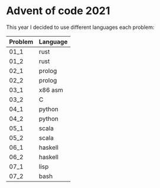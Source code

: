 # Advent of code 2021

This year I decided to use different languages each problem:

| Problem     | Language    |
| ----------- | ----------- |
| 01_1        | rust        |
| 01_2        | rust        |
| 02_1        | prolog      |
| 02_2        | prolog      |
| 03_1        | x86 asm     |
| 03_2        | C           |
| 04_1        | python      |
| 04_2        | python      |
| 05_1        | scala       |
| 05_2        | scala       |
| 06_1        | haskell     |
| 06_2        | haskell     |
| 07_1        | lisp        |
| 07_2        | bash        |
